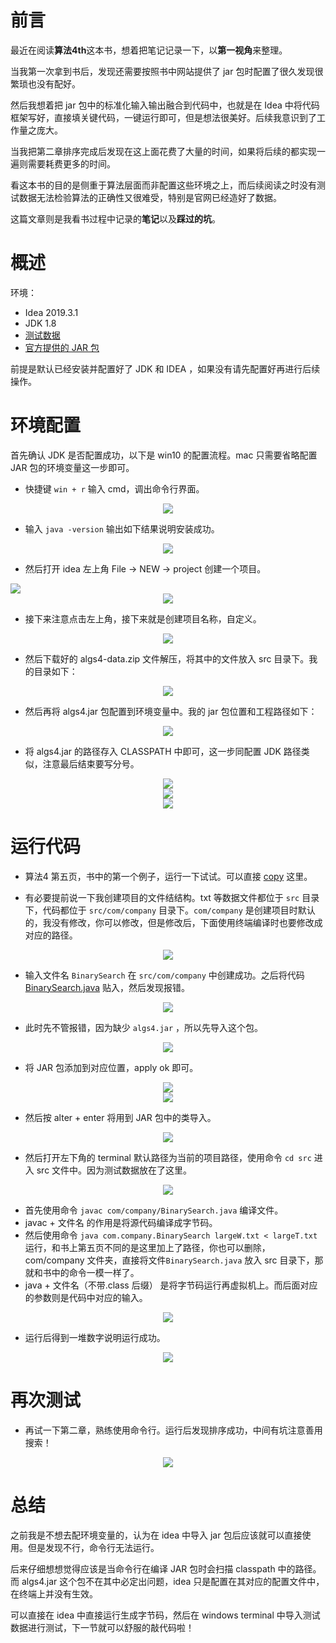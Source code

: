 # 前言

最近在阅读**算法4th**这本书，想着把笔记记录一下，以**第一视角**来整理。

当我第一次拿到书后，发现还需要按照书中网站提供了 jar 包时配置了很久发现很繁琐也没有配好。

然后我想着把 jar 包中的标准化输入输出融合到代码中，也就是在 Idea 中将代码框架写好，直接填关键代码，一键运行即可，但是想法很美好。后续我意识到了工作量之庞大。

当我把第二章排序完成后发现在这上面花费了大量的时间，如果将后续的都实现一遍则需要耗费更多的时间。

看这本书的目的是侧重于算法层面而非配置这些环境之上，而后续阅读之时没有测试数据无法检验算法的正确性又很难受，特别是官网已经造好了数据。

这篇文章则是我看书过程中记录的**笔记**以及**踩过的坑**。

# 概述

环境：

* Idea 2019.3.1 
* JDK 1.8 
* [测试数据](https://algs4.cs.princeton.edu/code/algs4-data.zip)
* [官方提供的 JAR 包](https://algs4.cs.princeton.edu/code/algs4.jar)

前提是默认已经安装并配置好了 JDK 和 IDEA ，如果没有请先配置好再进行后续操作。

# 环境配置

首先确认 JDK 是否配置成功，以下是 win10 的配置流程。mac 只需要省略配置 JAR 包的环境变量这一步即可。

* 快捷键 `win + r` 输入 cmd，调出命令行界面。

<div align="center"> <img src="https://gitee.com/weijiew/pic/raw/master/img/20200622202014.png"/> </div>

* 输入 `java -version` 输出如下结果说明安装成功。

<div align="center"><div align="center"><img src="https://gitee.com/weijiew/pic/raw/master/img/20200622212218.png"/></div></div>

* 然后打开 idea 左上角 File -> NEW -> project 创建一个项目。

<div aligen="center"> <img src="https://gitee.com/weijiew/pic/raw/master/img/20200622202407.png"/> </div>
<div align="center">  <img src="https://gitee.com/weijiew/pic/raw/master/img/20200622202512.png"/> </div>

* 接下来注意点击左上角，接下来就是创建项目名称，自定义。

<div align="center"> <img src="https://gitee.com/weijiew/pic/raw/master/img/20200622202610.png"/> </div>

* 然后下载好的 algs4-data.zip 文件解压，将其中的文件放入 src 目录下。我的目录如下：

<div align="center"><img src="https://gitee.com/weijiew/pic/raw/master/img/20200622202937.png"/></div>

* 然后再将 algs4.jar 包配置到环境变量中。我的 jar 包位置和工程路径如下：

<div align="center"> <img src="https://gitee.com/weijiew/pic/raw/master/img/20200622203553.png"/> </div>

* 将 algs4.jar 的路径存入 CLASSPATH 中即可，这一步同配置 JDK 路径类似，注意最后结束要写分号。

<div align="center"> <img src="https://gitee.com/weijiew/pic/raw/master/img/20200622203149.png"/> </div>

<div align="center"> <img src="https://gitee.com/weijiew/pic/raw/master/img/20200622203301.png"/> </div>

<div align="center"> <img src="https://gitee.com/weijiew/pic/raw/master/img/20200622203451.png"/> </div>


# 运行代码

* 算法4 第五页，书中的第一个例子，运行一下试试。可以直接 [copy](https://algs4.cs.princeton.edu/code/edu/princeton/cs/algs4/BinarySearch.java) 这里。

* 有必要提前说一下我创建项目的文件结结构。txt 等数据文件都位于 `src` 目录下，代码都位于 `src/com/company` 目录下。`com/company` 是创建项目时默认的，我没有修改，你可以修改，但是修改后，下面使用终端编译时也要修改成对应的路径。

<div align="center"> <img src="https://gitee.com/weijiew/pic/raw/master/img/20200622204750.png"/> </div>

* 输入文件名 `BinarySearch` 在 `src/com/company` 中创建成功。之后将代码 [BinarySearch.java](https://algs4.cs.princeton.edu/code/edu/princeton/cs/algs4/BinarySearch.java) 贴入，然后发现报错。

<div align="center"> <img src="https://gitee.com/weijiew/pic/raw/master/img/20200622203959.png"/> </div>

* 此时先不管报错，因为缺少 `algs4.jar` ，所以先导入这个包。

<div align="center"> <img src="https://gitee.com/weijiew/pic/raw/master/img/20200622205000.png"/> </div>

* 将 JAR 包添加到对应位置，apply ok 即可。
<div align="center"> <img src="https://gitee.com/weijiew/pic/raw/master/img/20200622205106.png"/> </div>
<div align="center"> <img src="https://gitee.com/weijiew/pic/raw/master/img/20200622205252.png"/> </div>

* 然后按 alter + enter 将用到 JAR 包中的类导入。

<div align="center"> <img src="https://gitee.com/weijiew/pic/raw/master/img/20200622205335.png"/> </div>

* 然后打开左下角的 terminal 默认路径为当前的项目路径，使用命令 `cd src` 进入 src 文件中。因为测试数据放在了这里。

<div align="center"> <img src="https://gitee.com/weijiew/pic/raw/master/img/20200622205527.png"/> </div>

* 首先使用命令 `javac com/company/BinarySearch.java` 编译文件。
* javac + 文件名 的作用是将源代码编译成字节码。
* 然后使用命令 `java com.company.BinarySearch largeW.txt < largeT.txt` 运行，和书上第五页不同的是这里加上了路径，你也可以删除，com/company 文件夹，直接将文件`BinarySearch.java` 放入 src 目录下，那就和书中的命令一模一样了。
* java + 文件名（不带.class 后缀） 是将字节码运行再虚拟机上。而后面对应的参数则是代码中对应的输入。

<div align="center"> <img src="https://gitee.com/weijiew/pic/raw/master/img/20200622205853.png"/> </div>

* 运行后得到一堆数字说明运行成功。

<div align="center"> <img src="https://gitee.com/weijiew/pic/raw/master/img/20200622210139.png"/> </div>

# 再次测试

* 再试一下第二章，熟练使用命令行。运行后发现排序成功，中间有坑注意善用搜索！

<div align="center"> <img src="https://gitee.com/weijiew/pic/raw/master/img/20200622211357.png"/> </div>

# 总结

之前我是不想去配环境变量的，认为在 idea 中导入 jar 包后应该就可以直接使用。但是发现不行，命令行无法运行。

后来仔细想想觉得应该是当命令行在编译 JAR 包时会扫描 classpath 中的路径。而 algs4.jar 这个包不在其中必定出问题，idea 只是配置在其对应的配置文件中，在终端上并没有生效。

可以直接在 idea 中直接运行生成字节码，然后在 windows terminal 中导入测试数据进行测试，下一节就可以舒服的敲代码啦！